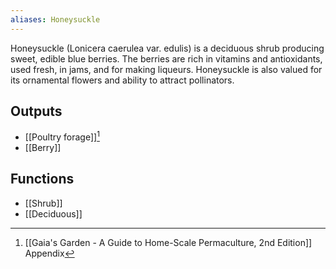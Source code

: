 ```yaml
---
aliases: Honeysuckle
---
```

Honeysuckle (Lonicera caerulea var. edulis) is a deciduous shrub producing sweet, edible blue berries. The berries are rich in vitamins and antioxidants, used fresh, in jams, and for making liqueurs. Honeysuckle is also valued for its ornamental flowers and ability to attract pollinators.
## Outputs
- [[Poultry forage]][^1]
- [[Berry]]

## Functions
- [[Shrub]]
- [[Deciduous]]

[^1]: [[Gaia's Garden - A Guide to Home-Scale Permaculture, 2nd Edition]] Appendix
